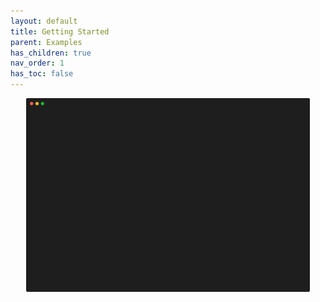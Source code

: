 ```yaml
---
layout: default
title: Getting Started
parent: Examples
has_children: true
nav_order: 1
has_toc: false
---
```

<!-- # Example getting started
{: .no_toc } -->
<p align="center"> 
<img src="img/getting_started_Dark+lighter_100x30.svg" width="90%">
</p>
